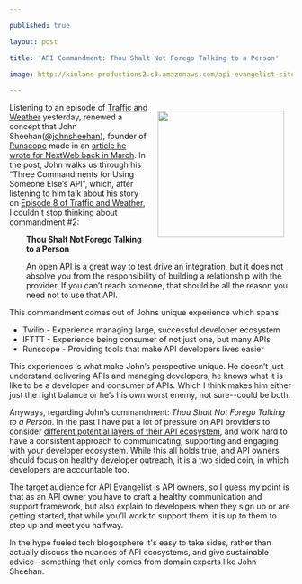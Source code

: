 ---
published: true
layout: post
title: 'API Commandment: Thou Shalt Not Forego Talking to a Person'
image: http://kinlane-productions2.s3.amazonaws.com/api-evangelist-site/blog/kin-lane-in-api-we-trust-trimmed.png
---

<p><img style="padding: 15px;" src="https://s3.amazonaws.com/kinlane-productions2/kin-lane/kin-lane-in-api-we-trust-trimmed.png" alt="" width="225" align="right" />
<p>Listening to an episode of <a href="http://trafficandweather.io/">Traffic and Weather</a> yesterday, renewed a concept that John Sheehan(<a href="https://twitter.com/johnsheehan">@johnsheehan</a>), founder of <a title="Runscope" href="https://www.runscope.com/signin?next=%2F">Runscope</a> made in an <a href="http://thenextweb.com/dd/2013/03/12/apis-are-dead-long-live-apis/?fromcat=all">article he wrote for NextWeb back in March</a>. In the post, John walks us through his &ldquo;Three Commandments for Using Someone Else&rsquo;s API&rdquo;, which, after listening to him talk about his story on <a href="http://trafficandweather.io/post/46485798823/episode-8-im-going-to-withdraw-my-objection">Episode 8 of Traffic and Weather</a>, I couldn't stop thinking about commandment #2:
<p style="padding-left: 30px;"><strong>Thou Shalt Not Forego Talking to a Person</strong>
<p style="padding-left: 30px;"><strong></strong>An open API is a great way to test drive an integration, but it does not absolve you from the responsibility of building a relationship with the provider. If you can&rsquo;t reach someone, that should be all the reason you need not to use that API.
<p>This commandment comes out of Johns unique experience which spans:
<ul class="mainlist">
<li>Twilio - Experience managing large, successful developer ecosystem</li>
<li>IFTTT - Experience being consumer of not just one, but many APIs</li>
<li>Runscope - Providing tools that make API developers lives easier</li>
</ul>
<p>This experiences is what make John&rsquo;s perspective unique.  He doesn&rsquo;t just understand delivering APIs and managing developers, he knows what it is like to be a developer and consumer of APIs.  Which I think makes him either just the right balance or he&rsquo;s his own worst enemy, not sure--could be both.
<p>Anyways, regarding John&rsquo;s commandment: <em>Thou Shalt Not Forego Talking to a Person</em>.  In the past I have put a lot of pressure on API providers to consider <a href="http://apievangelist.com/2012/01/31/four-potential-levels-of-an-api-business-ecosystem/">different potential layers of their API ecosystem</a>, and work hard to have a consistent approach to communicating, supporting and engaging with your developer ecosystem.  While this all holds true, and API owners should focus on healthy developer outreach, it is a two sided coin, in which developers are accountable too.
<p>The target audience for API Evangelist is API owners, so I guess my point is that as an API owner you have to craft a healthy communication and support framework, but also explain to developers when they sign up or are getting started, that while you&rsquo;ll work to support them, it is up to them to step up and meet you halfway.
<p>In the hype fueled tech blogosphere it's easy to take sides, rather than actually discuss the nuances of API ecosystems, and give sustainable advice--something that only comes from domain experts like John Sheehan.

